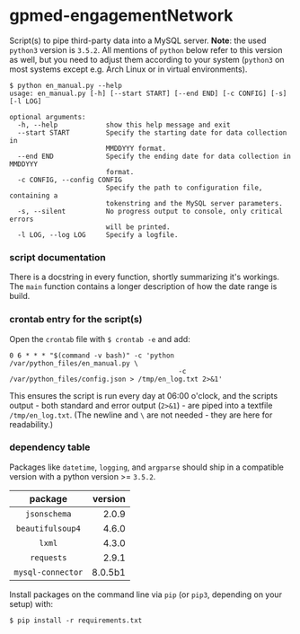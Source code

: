 # gpmed-engagementNetwork
Script(s) to pipe third-party data into a MySQL server. 
__Note__: the used `python3` version is `3.5.2`. All mentions of `python` below refer to this version as well, but you need to adjust them according to your system (`python3` on most systems except e.g. Arch Linux or in virtual environments). 

```console
$ python en_manual.py --help
usage: en_manual.py [-h] [--start START] [--end END] [-c CONFIG] [-s] [-l LOG]

optional arguments:
  -h, --help            show this help message and exit
  --start START         Specify the starting date for data collection in
                        MMDDYYY format.
  --end END             Specify the ending date for data collection in MMDDYYY
                        format.
  -c CONFIG, --config CONFIG
                        Specify the path to configuration file, containing a
                        tokenstring and the MySQL server parameters.
  -s, --silent          No progress output to console, only critical errors
                        will be printed.
  -l LOG, --log LOG     Specify a logfile.
```

### script documentation
There is a docstring in every function, shortly summarizing it's workings. The `main` function contains a longer description of how the date range is build. 

### crontab entry for the script(s)
Open the `crontab` file with `$ crontab -e` and add:
```console
0 6 * * * "$(command -v bash)" -c 'python /var/python_files/en_manual.py \
                                          -c /var/python_files/config.json > /tmp/en_log.txt 2>&1'
```
This ensures the script is run every day at 06:00 o'clock, and the scripts output - both standard and error output (`2>&1`) - are piped into a textfile `/tmp/en_log.txt`. (The newline and `\` are not needed - they are here for readability.)

### dependency table 
Packages like `datetime`, `logging`, and `argparse` should ship in a compatible version with a python version >= `3.5.2`.

| package 		  | version   |
|:-----------------------:| ---------:|
| `jsonschema` 		  | 2.0.9     |
| `beautifulsoup4`  	  | 4.6.0     |
| `lxml` 		  | 4.3.0     |
| `requests` 		  | 2.9.1     |
| `mysql-connector` 	  | 8.0.5b1   |

Install packages on the command line via `pip` (or `pip3`, depending on your setup) with:
```console
$ pip install -r requirements.txt
```
